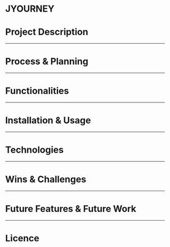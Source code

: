 # JYOURNEY

# Project Description


-------

# Process & Planning

-------

# Functionalities

-------

# Installation & Usage

-------

# Technologies

-------

# Wins & Challenges

-------

# Future Features & Future Work

-------

# Licence
